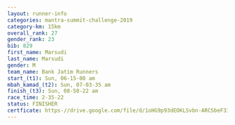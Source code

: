 ```yaml
---
layout: runner-info 
categories: mantra-summit-challenge-2019 
category-km: 15km 
overall_rank: 27
gender_rank: 23
bib: 829
first_name: Marsudi
last_name: Marsudi
gender: M
team_name: Bank Jatim Runners
start_(t1): Sun, 06-15-00 am
mbah_kamad_(t2): Sun, 07-03-35 am
finish_(t3): Sun, 08-50-22 am
race_time: 2-35-22
status: FINISHER
certficate: https-//drive.google.com/file/d/1oHG9p93dEOKLSvbn-ARCSbeF3I-ResJ7/view?usp=sharing
---
```

